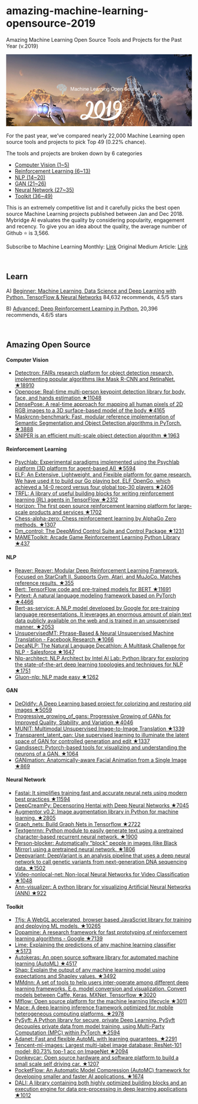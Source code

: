 # amazing-machine-learning-opensource-2019
Amazing Machine Learning Open Source Tools and Projects for the Past Year (v.2019) 

<a href="https://medium.mybridge.co/amazing-machine-learning-open-source-tools-projects-of-the-year-v-2019-95d772e4e985"><img src="ml-open-source-2019.png" width="800" alt="Mybridge"></a>

For the past year, we’ve compared nearly 22,000 Machine Learning open source tools and projects to pick Top 49 (0.22% chance).

The tools and projects are broken down by 6 categories

- [Computer Vision (1~5)](#Computer-Vision)
- [Reinforcement Learning (6~13)](#Reinforcement-Learning)
- [NLP (14~20)](#NLP)
- [GAN (21~26)](#GAN)
- [Neural Network (27~35)](#Neural-Network)
- [Toolkit (36~49)](#Toolkit)

This is an extremely competitive list and it carefully picks the best open source Machine Learning projects published between Jan and Dec 2018. Mybridge AI evaluates the quality by considering popularity, engagement and recency. To give you an idea about the quality, the average number of Github ⭐️ is 3,566.

Subscribe to Machine Learning Monthly: [Link](https://github.com/Mybridge/machine-learning-open-source)
Original Medium Article: [Link](https://medium.mybridge.co/amazing-machine-learning-open-source-tools-projects-of-the-year-v-2019-95d772e4e985)


<br>

## Learn

A) [Beginner: Machine Learning, Data Science and Deep Learning with Python. TensorFlow & Neural Networks](http://bit.ly/2FbgIcv) 84,632 recommends, 4.5/5 stars

B) [Advanced: Deep Reinforcement Learning in Python.](http://bit.ly/2DQxHjq) 20,396 recommends, 4.6/5 stars

<br>

## Amazing Open Source


#### Computer Vision
* [Detectron: FAIRs research platform for object detection research, implementing popular algorithms like Mask R-CNN and RetinaNet. ★18910](https://github.com/facebookresearch/Detectron) <br>
* [Openpose: Real-time multi-person keypoint detection library for body, face, and hands estimation ★11048](https://github.com/CMU-Perceptual-Computing-Lab/openpose) <br>
* [DensePose: A real-time approach for mapping all human pixels of 2D RGB images to a 3D surface-based model of the body ★4165](https://github.com/facebookresearch/Densepose) <br>
* [Maskrcnn-benchmark: Fast, modular reference implementation of Semantic Segmentation and Object Detection algorithms in PyTorch. ★3888](https://github.com/facebookresearch/maskrcnn-benchmark) <br>
* [SNIPER is an efficient multi-scale object detection algorithm ★1963](https://github.com/mahyarnajibi/SNIPER) <br>

#### Reinforcement Learning
* [Psychlab: Experimental paradigms implemented using the Psychlab platform (3D platform for agent-based AI) ★5594](https://github.com/deepmind/lab/tree/master/game_scripts/levels/contributed/psychlab) <br>
* [ELF: An Extensive, Lightweight, and Flexible platform for game research. We have used it to build our Go playing bot, ELF OpenGo, which achieved a 14-0 record versus four global top-30 players ★2406](https://github.com/pytorch/elf) <br>
* [TRFL: A library of useful building blocks for writing reinforcement learning (RL) agents in TensorFlow ★2312](https://github.com/deepmind/trfl) <br>
* [Horizon: The first open source reinforcement learning platform for large-scale products and services ★1702](https://github.com/facebookresearch/Horizon) <br>
* [Chess-alpha-zero: Chess reinforcement learning by AlphaGo Zero methods. ★1307](https://github.com/Zeta36/chess-alpha-zero) <br>
* [Dm_control: The DeepMind Control Suite and Control Package ★1231](https://github.com/deepmind/dm_control) <br>
* [MAMEToolkit: Arcade Game Reinforcement Learning Python Library ★437](https://github.com/M-J-Murray/MAMEToolkit) <br>

#### NLP
* [Reaver: Reaver: Modular Deep Reinforcement Learning Framework. Focused on StarCraft II. Supports Gym, Atari, and MuJoCo. Matches reference results. ★355](https://github.com/inoryy/reaver) <br>
* [Bert: TensorFlow code and pre-trained models for BERT ★11691](https://github.com/google-research/bert) <br>
* [Pytext: A natural language modeling framework based on PyTorch ★4466](https://github.com/facebookresearch/pytext) <br>
* [Bert-as-service: A NLP model developed by Google for pre-training language representations. It leverages an enormous amount of plain text data publicly available on the web and is trained in an unsupervised manner. ★2053](https://github.com/hanxiao/bert-as-service) <br>
* [UnsupervisedMT: Phrase-Based & Neural Unsupervised Machine Translation - Facebook Research ★1066](https://github.com/facebookresearch/UnsupervisedMT) <br>
* [DecaNLP: The Natural Language Decathlon: A Multitask Challenge for NLP - Salesforce ★1647](https://github.com/salesforce/decaNLP) <br>
* [Nlp-architect: NLP Architect by Intel AI Lab: Python library for exploring the state-of-the-art deep learning topologies and techniques for NLP ★1751](https://github.com/NervanaSystems/nlp-architect) <br>
* [Gluon-nlp: NLP made easy ★1262](https://github.com/dmlc/gluon-nlp) <br>

#### GAN
* [DeOldify: A Deep Learning based project for colorizing and restoring old images ★5059](https://github.com/jantic/DeOldify) <br>
* [Progressive_growing_of_gans: Progressive Growing of GANs for Improved Quality, Stability, and Variation ★4046](https://github.com/tkarras/progressive_growing_of_gans) <br>
* [MUNIT: Multimodal Unsupervised Image-to-Image Translation ★1339](https://github.com/NVlabs/MUNIT) <br>
* [Transparent_latent_gan: Use supervised learning to illuminate the latent space of GAN for controlled generation and edit ★1337](https://github.com/SummitKwan/transparent_latent_gan) <br>
* [Gandissect: Pytorch-based tools for visualizing and understanding the neurons of a GAN. ★1064](https://github.com/CSAILVision/gandissect) <br>
* [GANimation: Anatomically-aware Facial Animation from a Single Image ★869](https://github.com/albertpumarola/GANimation) <br>

#### Neural Network
* [Fastai: It simplifies training fast and accurate neural nets using modern best practices ★11594](https://github.com/fastai/fastai) <br>
* [DeepCreamPy: Decensoring Hentai with Deep Neural Networks ★7045](https://github.com/deeppomf/DeepCreamPy) <br>
* [Augmentor v0.2: Image augmentation library in Python for machine learning. ★2805](https://github.com/mdbloice/Augmentor) <br>
* [Graph_nets: Build Graph Nets in Tensorflow ★2722](https://github.com/deepmind/graph_nets) <br>
* [Textgenrnn: Python module to easily generate text using a pretrained character-based recurrent neural network. ★1900](https://github.com/minimaxir/textgenrnn) <br>
* [Person-blocker: Automatically "block" people in images (like Black Mirror) using a pretrained neural network. ★1806](https://github.com/minimaxir/person-blocker) <br>
* [Deepvariant: DeepVariant is an analysis pipeline that uses a deep neural network to call genetic variants from next-generation DNA sequencing data. ★1502](https://github.com/google/deepvariant) <br>
* [Video-nonlocal-net: Non-local Neural Networks for Video Classification ★1048](https://github.com/facebookresearch/video-nonlocal-net) <br>
* [Ann-visualizer: A python library for visualizing Artificial Neural Networks (ANN) ★922](https://github.com/Prodicode/ann-visualizer) <br>


#### Toolkit
* [Tfjs: A WebGL accelerated, browser based JavaScript library for training and deploying ML models. ★10265](https://github.com/tensorflow/tfjs) <br>
* [Dopamine: A research framework for fast prototyping of reinforcement learning algorithms - Google ★7139](https://github.com/google/dopamine) <br>
* [Lime: Explaining the predictions of any machine learning classifier ★5173](https://github.com/marcotcr/lime) <br>
* [Autokeras: An open source software library for automated machine learning (AutoML) ★4517](https://github.com/jhfjhfj1/autokeras) <br>
* [Shap: Explain the output of any machine learning model using expectations and Shapley values. ★3492](https://github.com/slundberg/shap) <br>
* [MMdnn: A set of tools to help users inter-operate among different deep learning frameworks. E.g. model conversion and visualization. Convert models between Caffe, Keras, MXNet, Tensorflow ★3020](https://github.com/Microsoft/MMdnn) <br>
* [Mlflow: Open source platform for the machine learning lifecycle ★3011](https://github.com/mlflow/mlflow) <br>
* [Mace: A deep learning inference framework optimized for mobile heterogeneous computing platforms. ★2978](https://github.com/XiaoMi/mace) <br>
* [PySyft: A Python library for secure, private Deep Learning. PySyft decouples private data from model training, using Multi-Party Computation (MPC) within PyTorch ★2594](https://github.com/OpenMined/PySyft) <br>
* [Adanet: Fast and flexible AutoML with learning guarantees. ★2291](https://github.com/tensorflow/adanet) <br>
* [Tencent-ml-images: Largest multi-label image database; ResNet-101 model; 80.73% top-1 acc on ImageNet ★2094](https://github.com/Tencent/tencent-ml-images) <br>
* [Donkeycar: Open source hardware and software platform to build a small scale self driving car. ★1207](https://github.com/autorope/donkeycar) <br>
* [PocketFlow: An Automatic Model Compression (AutoMC) framework for developing smaller and faster AI applications. ★1674](https://github.com/Tencent/PocketFlow) <br>
* [DALI: A library containing both highly optimized building blocks and an execution engine for data pre-processing in deep learning applications ★1012](https://github.com/NVIDIA/dali) <br>
